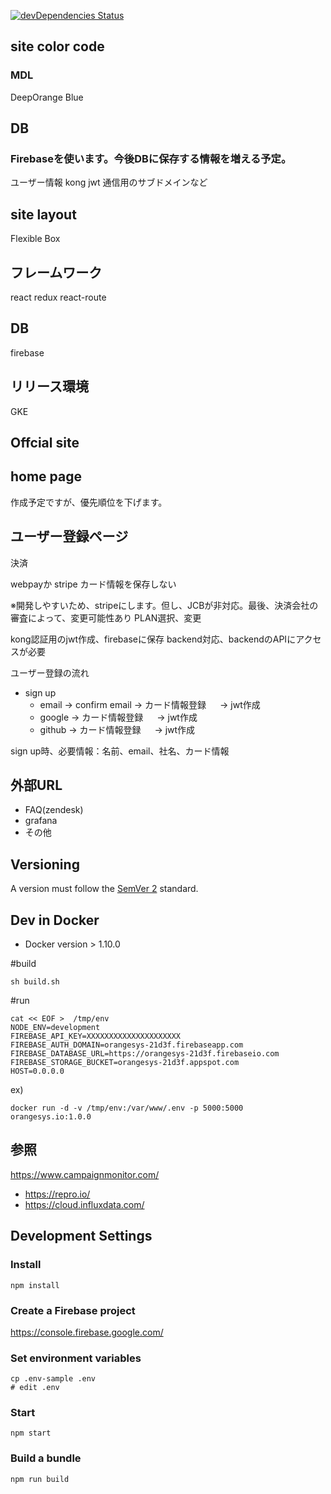 [![devDependencies Status](https://david-dm.org/orangesys/orangesys.io/dev-status.svg)](https://david-dm.org/orangesys/orangesys.io?type=dev)
## site color code

### MDL

DeepOrange
Blue

## DB

### Firebaseを使います。今後DBに保存する情報を増える予定。

ユーザー情報
kong jwt
通信用のサブドメインなど


## site layout

Flexible Box

## フレームワーク

react
redux
react-route

## DB

firebase

## リリース環境

GKE


## Offcial site

## home page

作成予定ですが、優先順位を下げます。

## ユーザー登録ページ

決済

webpayか
stripe
カード情報を保存しない

※開発しやすいため、stripeにします。但し、JCBが非対応。最後、決済会社の審査によって、変更可能性あり
PLAN選択、変更

kong認証用のjwt作成、firebaseに保存
backend対応、backendのAPIにアクセスが必要

ユーザー登録の流れ

- sign up
  - email -> confirm email    ->    カード情報登録 　  -> jwt作成
  - google                              ->    カード情報登録   　  -> jwt作成
  - github                              ->    カード情報登録   　  -> jwt作成

sign up時、必要情報：名前、email、社名、カード情報

## 外部URL

- FAQ(zendesk)
- grafana
- その他

## Versioning
A version must follow the [SemVer 2](http://semver.org/) standard.

## Dev in Docker
- Docker version > 1.10.0

#build
```
sh build.sh
```
#run

```
cat << EOF >  /tmp/env
NODE_ENV=development
FIREBASE_API_KEY=XXXXXXXXXXXXXXXXXXXXX
FIREBASE_AUTH_DOMAIN=orangesys-21d3f.firebaseapp.com
FIREBASE_DATABASE_URL=https://orangesys-21d3f.firebaseio.com
FIREBASE_STORAGE_BUCKET=orangesys-21d3f.appspot.com
HOST=0.0.0.0
```

ex)
```
docker run -d -v /tmp/env:/var/www/.env -p 5000:5000 orangesys.io:1.0.0
```

## 参照

https://www.campaignmonitor.com/

- https://repro.io/
- https://cloud.influxdata.com/


## Development Settings

### Install

```
npm install
```

### Create a Firebase project

https://console.firebase.google.com/

### Set environment variables

```
cp .env-sample .env
# edit .env
```

### Start

```
npm start
```

### Build a bundle

```
npm run build
```
